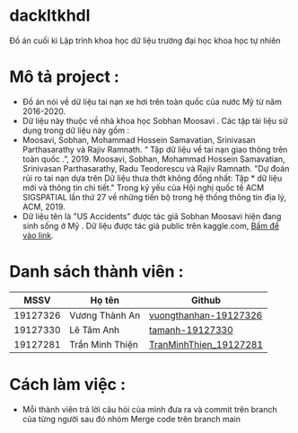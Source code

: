# dackltkhdl
Đồ án cuối kì Lập trình khoa học dữ liệu trường đại học khoa học tự nhiên
# Mô tả project :
* Đồ án nói về dữ liệu tai nạn xe hơi trên toàn quốc của nước Mỹ từ năm 2016-2020.
* Dữ liệu này thuộc về nhà khoa học Sobhan Moosavi . Các tập tài liệu sử dụng trong dữ liệu này gồm : 
* Moosavi, Sobhan, Mohammad Hossein Samavatian, Srinivasan Parthasarathy và Rajiv Ramnath. “ Tập dữ liệu về tai nạn giao thông trên toàn quốc .”, 2019.
Moosavi, Sobhan, Mohammad Hossein Samavatian, Srinivasan Parthasarathy, Radu Teodorescu và Rajiv Ramnath. "Dự đoán rủi ro tai nạn dựa trên Dữ liệu thưa thớt không đồng nhất: Tập * dữ liệu mới và thông tin chi tiết." Trong kỷ yếu của Hội nghị quốc tế ACM SIGSPATIAL lần thứ 27 về những tiến bộ trong hệ thống thông tin địa lý, ACM, 2019.
* Dữ liệu tên là "US Accidents" được tác giả Sobhan Moosavi hiện đang sinh sống ở Mỹ . Dữ liệu được tác giả public trên kaggle.com, [Bấm để vào link](https://www.kaggle.com/sobhanmoosavi/us-accidents?fbclid=IwAR3u7ioj7hmHH-1Bm8g_8V08MZlDeGpIkjgFbkjvk6afq3sA8DNQIwOVAcY).

# Danh sách thành viên : 
| MSSV     | Họ tên             | Github                                        |
|----------|--------------------|-----------------------------------------------|
| 19127326 | Vương Thành An | [vuongthanhan-19127326](https://github.com/vuongthanhan-19127326)         |
| 19127330 | Lê Tâm Anh       | [tamanh-19127330](https://github.com/tamanh-19127330)   |
| 19127281 | Trần Minh Thiện      | [TranMinhThien_19127281](https://github.com/MinhThien285)   |

# Cách làm việc : 
* Mỗi thành viên trả lời câu hỏi của mình đưa ra và commit trên branch của từng người sau đó nhóm Merge code trên branch main
